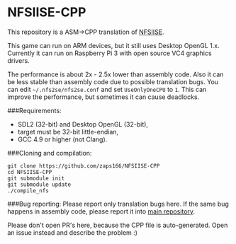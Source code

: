 NFSIISE-CPP
===========

This repository is a ASM->CPP translation of [NFSIISE](https://github.com/zaps166/NFSIISE).

This game can run on ARM devices, but it still uses Desktop OpenGL 1.x.
Currently it can run on Raspberry Pi 3 with open source VC4 graphics drivers.

The performance is about 2x - 2.5x lower than assembly code.
Also it can be less stable than assembly code due to possible translation bugs.
You can edit `~/.nfs2se/nfs2se.conf` and set `UseOnlyOneCPU` to `1`. This can improve the performance, but sometimes it can cause deadlocks.

###Requirements:
* SDL2 (32-bit) and Desktop OpenGL (32-bit),
* target must be 32-bit little-endian,
* GCC 4.9 or higher (not Clang).

###Cloning and compilation:
```
git clone https://github.com/zaps166/NFSIISE-CPP
cd NFSIISE-CPP
git submodule init
git submodule update
./compile_nfs
```

###Bug reporting:
Please report only translation bugs here.
If the same bug happens in assembly code, please report it into [main repository](https://github.com/zaps166/NFSIISE/issues/).

Please don't open PR's here, because the CPP file is auto-generated.
Open an issue instead and describe the problem :)
